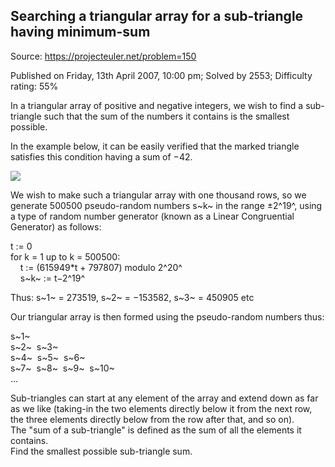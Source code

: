 Searching a triangular array for a sub-triangle having minimum-sum
------------------------------------------------------------------

Source: https://projecteuler.net/problem=150

Published on Friday, 13th April 2007, 10:00 pm; Solved by 2553;
Difficulty rating: 55%

In a triangular array of positive and negative integers, we wish to find
a sub-triangle such that the sum of the numbers it contains is the
smallest possible.

In the example below, it can be easily verified that the marked triangle
satisfies this condition having a sum of −42.

![](project/images/p150.gif)

We wish to make such a triangular array with one thousand rows, so we
generate 500500 pseudo-random numbers s~k~ in the range ±2^19^, using a
type of random number generator (known as a Linear Congruential
Generator) as follows:

t := 0\
 for k = 1 up to k = 500500:\
     t := (615949\*t + 797807) modulo 2^20^\
     s~k~ := t−2^19^

Thus: s~1~ = 273519, s~2~ = −153582, s~3~ = 450905 etc

Our triangular array is then formed using the pseudo-random numbers
thus:

s~1~\
 s~2~  s~3~\
 s~4~  s~5~  s~6~ \
 s~7~  s~8~  s~9~  s~10~\
 ...

Sub-triangles can start at any element of the array and extend down as
far as we like (taking-in the two elements directly below it from the
next row, the three elements directly below from the row after that, and
so on).\
 The "sum of a sub-triangle" is defined as the sum of all the elements
it contains.\
 Find the smallest possible sub-triangle sum.
